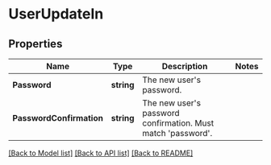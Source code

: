 # UserUpdateIn

## Properties

Name | Type | Description | Notes
------------ | ------------- | ------------- | -------------
**Password** | **string** | The new user&#39;s password. | 
**PasswordConfirmation** | **string** | The new user&#39;s password confirmation. Must match &#39;password&#39;. | 

[[Back to Model list]](../README.md#documentation-for-models) [[Back to API list]](../README.md#documentation-for-api-endpoints) [[Back to README]](../README.md)


